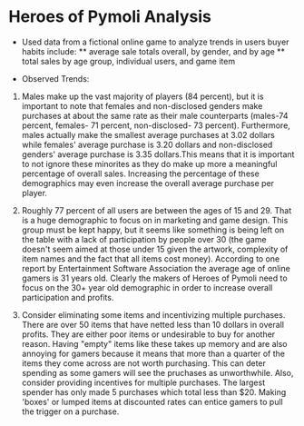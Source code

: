 # Heroes of Pymoli Analysis

* Used data from a fictional online game to analyze trends in users buyer habits include:
** average sale totals overall, by gender, and by age
** total sales by age group, individual users, and game item

* Observed Trends:

1. Males make up the vast majority of players (84 percent), but it is important to note that females and non-disclosed genders make purchases at about the same rate as their male counterparts (males-74 percent, females- 71 percent, non-disclosed- 73 percent). Furthermore, males actually make the smallest average purchases at 3.02 dollars while females' average purchase is 3.20 dollars and non-disclosed genders' average purchase is 3.35 dollars.This means that it is important to not ignore these minorites as they do make up more a meaningful percentage of overall sales. Increasing the percentage of these demographics may even increase the overall average purchase per player.

2. Roughly 77 percent of all users are between the ages of 15 and 29. That is a huge demographic to focus on in marketing and game design. This group must be kept happy, but it seems like something is being left on the table with a lack of participation by people over 30 (the game doesn't seem aimed at those under 15 given the artwork, complexity of item names and the fact that all items cost money). According to one report by Entertainment Software Association the average age of online gamers is 31 years old. Clearly the makers of Heroes of Pymoli need to focus on the 30+ year old demographic in order to increase overall participation and profits.

3. Consider eliminating some items and incentivizing multiple purchases. There are over 50 items that have netted less than 10 dollars in overall profits. They are either poor items or undesirable to buy for another reason. Having "empty" items like these takes up memory and are also annoying for gamers because it means that more than a quarter of the items they come across are not worth purchasing. This can deter spending as some gamers will see the pruchases as unworthwhile. Also, consider providing incentives for multiple purchases. The largest spender has only made 5 purchases which total less than $20. Making 'boxes' or lumped items at discounted rates can entice gamers to pull the trigger on a purchase.
